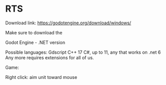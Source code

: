 # RTS
Download link: https://godotengine.org/download/windows/

Make sure to download the

Godot Engine - .NET version

Possible languages:
Gdscript
C++ 17
C#, up to 11, any that works on .net 6
Any more requires extensions for all of us.


Game:

Right click: aim unit toward mouse
